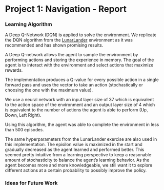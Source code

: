 # Project 1: Navigation - Report

### Learning Algorithm

A Deep Q-Network (DQN) is applied to solve the environment.  We replicate the DQN algorithm from the [LunarLander](https://github.com/atlas604/deep-reinforcement-learning/tree/master/dqn) environment as it was recommended and has shown promising results.  

A Deep Q-network allows the agent to sample the environment by performing actions and storing the experience in memory.  The goal of the agent is to interact with the environment and select actions that maximize rewards.  

The implementation produces a Q-value for every possible action in a single forward pass and uses the vector to take an action (stochastically or choosing the one with the maximum value).  

We use a neural network with an input layer size of 37 which is equivalent to the action space of the environment and an output layer size of 4 which is equivalent to the number of actions the agent is able to perform (Up, Down, Left Right).  

Using this algorithm, the agent was able to complete the environment in less than 500 episodes.  

The same hyperparameters from the LunarLander exercise are also used in this implementation.  The episilon value is maximized in the start and gradually decreased as the agent learned and performed better.  This seemed pretty intuitive from a learning perspective to keep a reasonable amount of stochasticity to balance the agent’s learning behavior. As the agent becomes more and more knowledgeable, we still want it to explore different actions at a certain probability to possibly improve the policy.  


### Ideas for Future Work
